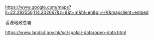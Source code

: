 https://www.google.com/maps?ll=22.292556,114.202667&z=9&t=m&hl=en&gl=HK&mapclient=embed



香港地政总署

https://www.landsd.gov.hk/sc/spatial-data/open-data.html